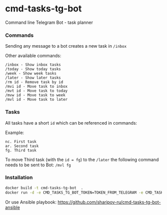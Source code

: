 # cmd-tasks-tg-bot

Command line Telegram Bot - task planner


### Commands 

Sending any message to a bot creates a new task in `/inbox`

Other available commands:

```
/inbox - Show inbox tasks
/today - Show today tasks
/week - Show week tasks
/later - Show later tasks
/rm id - Remove task by id
/mvi id - Move task to inbox
/mvt id - Move task to today
/mvw id - Move task to week
/mvl id - Move task to later
```
### Tasks

All tasks have a short `id` which can be referenced in commands:

Example:

```
nc. First task
ar. Second task
fg. Third task
```

To move Third task (with the `id = fg`) to the `/later` the following command needs to be sent to Bot: `/mvl fg`


### Installation

```bash
docker build -t cmd-tasks-tg-bot  .
docker run -d -e CMD_TASKS_TG_BOT_TOKEN=TOKEN_FROM_TELEGRAM -e CMD_TASKS_REDIS_URL=redis://:password@xxx.xxx.xxx.xxx:port/0 cmd-tasks-tg-bot
```

Or use Ansible playbook: https://github.com/sharipov-ru/cmd-tasks-tg-bot-ansible
